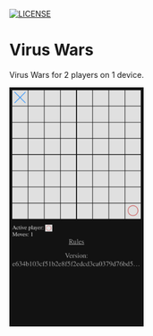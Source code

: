 [![LICENSE](https://img.shields.io/badge/License-MIT-yellow.svg)](LICENSE)

# Virus Wars

Virus Wars for 2 players on 1 device.

<img alt="screenshot" width="240" src="docs/virus-wars.png">
